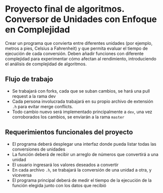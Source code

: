 # Proyecto final de algoritmos. Conversor de Unidades con Enfoque en Complejidad

Crear un programa que convierta entre diferentes unidades (por ejemplo, metros a pies, Celsius a Fahrenheit) y que permita evaluar el tiempo de ejecución de cada conversión. Deben añadir funciones con diferente complejidad para experimentar cómo afectan al rendimiento, introduciendo el análisis de complejidad de algoritmos.

## Flujo de trabajo

- Se trabajará con forks, cada que se suban cambios, se hará una pull request a la rama dev
- Cada persona involucrada trabajará en su propio archivo de extensión `.h` para evitar merge conflicts.
- Todo cambio nuevo será implementado principalmente a `dev`, una vez corroborados los cambios, se enviarán a la rama `master`

## Requerimientos funcionales del proyecto

- El programa deberá desplegar una interfaz donde pueda listar todas las conversiones de unidades
- La función deberá de recibir un arreglo de números que convertirá a una unidad
- El usuario ingresará los valores deseados a convertir
- En cada archivo `.h`, se trabajará la conversión de una unidad a otra, y viceversa
- El programa principal deberá de medir el tiempo de la ejecución de la función elegida junto con los datos que recibió

